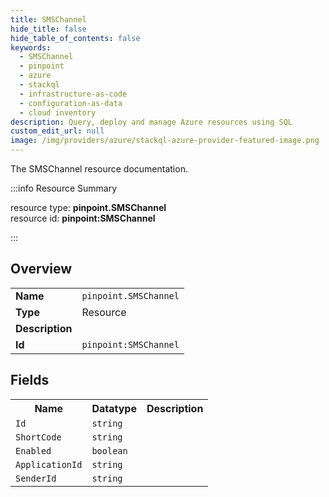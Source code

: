 ```yaml
---
title: SMSChannel
hide_title: false
hide_table_of_contents: false
keywords:
  - SMSChannel
  - pinpoint
  - azure
  - stackql
  - infrastructure-as-code
  - configuration-as-data
  - cloud inventory
description: Query, deploy and manage Azure resources using SQL
custom_edit_url: null
image: /img/providers/azure/stackql-azure-provider-featured-image.png
---
```

The SMSChannel resource documentation.

:::info Resource Summary

<div class="row">
<div class="providerDocColumn">
<span>resource type:&nbsp;<b>pinpoint.SMSChannel</b></span><br />
<span>resource id:&nbsp;<b>pinpoint:SMSChannel</b></span><br />
</div>
</div>

:::

## Overview
<table><tbody>
<tr><td><b>Name</b></td><td><code>pinpoint.SMSChannel</code></td></tr>
<tr><td><b>Type</b></td><td>Resource</td></tr>
<tr><td><b>Description</b></td><td></td></tr>
<tr><td><b>Id</b></td><td><code>pinpoint:SMSChannel</code></td></tr>
</tbody></table>

## Fields
<table><tbody>
<tr><th>Name</th><th>Datatype</th><th>Description</th></tr>
<tr><td><code>Id</code></td><td><code>string</code></td><td></td></tr><tr><td><code>ShortCode</code></td><td><code>string</code></td><td></td></tr><tr><td><code>Enabled</code></td><td><code>boolean</code></td><td></td></tr><tr><td><code>ApplicationId</code></td><td><code>string</code></td><td></td></tr><tr><td><code>SenderId</code></td><td><code>string</code></td><td></td></tr>
</tbody></table>
